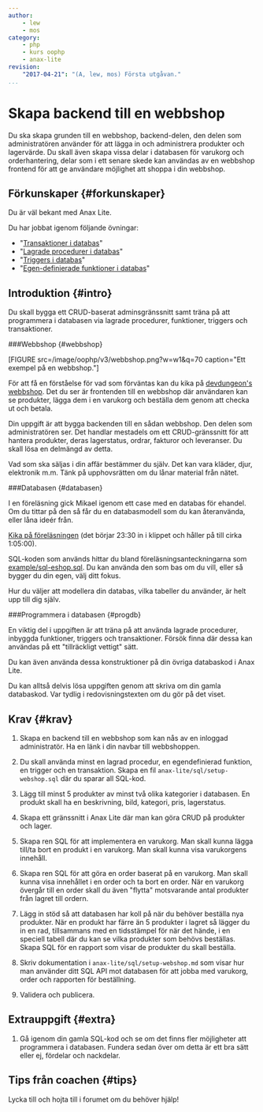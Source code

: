 ```yaml
---
author:
    - lew
    - mos
category:
    - php
    - kurs oophp
    - anax-lite
revision:
    "2017-04-21": "(A, lew, mos) Första utgåvan."
...
```

Skapa backend till en webbshop
==================================

Du ska skapa grunden till en webbshop, backend-delen, den delen som administratören använder för att lägga in och administrera produkter och lagervärde. Du skall även skapa vissa delar i databasen för varukorg och orderhantering, delar som i ett senare skede kan användas av en webbshop frontend för att ge användare möjlighet att shoppa i din webbshop.

<!--more-->



Förkunskaper {#forkunskaper}
-----------------------

Du är väl bekant med Anax Lite.

Du har jobbat igenom följande övningar:

* "[Transaktioner i databas](kunskap/transaktioner-i-databas)"
* "[Lagrade procedurer i databas](kunskap/lagrade-procedurer-i-databas)"
* "[Triggers i databas](kunskap/triggers-i-databas)"
* "[Egen-definierade funktioner i databas](kunskap/egen-definierade-funktioner-i-databas)"



Introduktion {#intro}
-----------------------

Du skall bygga ett CRUD-baserat adminsgränssnitt samt träna på att programmera i databasen via lagrade procedurer, funktioner, triggers och transaktioner.



###Webbshop {#webbshop}

[FIGURE src=/image/oophp/v3/webbshop.png?w=w1&q=70 caption="Ett exempel på en webbshop."]

För att få en förståelse för vad som förväntas kan du kika på [devdungeon's webbshop](https://shop.devdungeon.com/). Det du ser är frontenden till en webbshop där användaren kan se produkter, lägga dem i en varukorg och beställa dem genom att checka ut och betala.

Din uppgift är att bygga backenden till en sådan webbshop. Den delen som administratören ser. Det handlar mestadels om ett CRUD-gränssnitt för att hantera produkter, deras lagerstatus, ordrar, fakturor och leveranser. Du skall lösa en delmängd av detta.

Vad som ska säljas i din affär bestämmer du själv. Det kan vara kläder, djur, elektronik m.m. Tänk på upphovsrätten om du lånar material från nätet.



###Databasen {#databasen}

I en föreläsning gick Mikael igenom ett case med en databas för ehandel. Om du tittar på den så får du en databasmodell som du kan återanvända, eller låna ideér från.

[Kika på föreläsningen](https://youtu.be/fqC_VQh_E74?list=PLKtP9l5q3ce8Bhxn22oBYWZZ4-3ms1rMl&t=1425) (det börjar 23:30 in i klippet och håller på till cirka 1:05:00).

SQL-koden som används hittar du bland föreläsningsanteckningarna som [example/sql-eshop.sql](repo/slides/vt17/example/sql-eshop.sql). Du kan använda den som bas om du vill, eller så bygger du din egen, välj ditt fokus.

Hur du väljer att modellera din databas, vilka tabeller du använder, är helt upp till dig själv.



###Programmera i databasen {#progdb}

En viktig del i uppgiften är att träna på att använda lagrade procedurer, inbyggda funktioner, triggers och transaktioner. Försök finna där dessa kan användas på ett "tillräckligt vettigt" sätt.

Du kan även använda dessa konstruktioner på din övriga databaskod i Anax Lite.

Du kan alltså delvis lösa uppgiften genom att skriva om din gamla databaskod. Var tydlig i redovisningstexten om du gör på det viset.



Krav {#krav}
-----------------------

1. Skapa en backend till en webbshop som kan nås av en inloggad administratör. Ha en länk i din navbar till webbshoppen.

1. Du skall använda minst en lagrad procedur, en egendefinierad funktion, en trigger och en transaktion. Skapa en fil `anax-lite/sql/setup-webshop.sql` där du sparar all SQL-kod.

1. Lägg till minst 5 produkter av minst två olika kategorier i databasen. En produkt skall ha en beskrivning, bild, kategori, pris, lagerstatus.

1. Skapa ett gränssnitt i Anax Lite där man kan göra CRUD på produkter och lager.

1. Skapa ren SQL för att implementera en varukorg. Man skall kunna lägga till/ta bort en produkt i en varukorg. Man skall kunna visa varukorgens innehåll.

1. Skapa ren SQL för att göra en order baserat på en varukorg. Man skall kunna visa innehållet i en order och ta bort en order. När en varukorg övergår till en order skall du även "flytta" motsvarande antal produkter från lagret till ordern.

1. Lägg in stöd så att databasen har koll på när du behöver beställa nya produkter. När en produkt har färre än 5 produkter i lagret så lägger du in en rad, tillsammans med en tidsstämpel för när det hände, i en speciell tabell där du kan se vilka produkter som behövs beställas. Skapa SQL för en rapport som visar de produkter du skall beställa.

1. Skriv dokumentation i `anax-lite/sql/setup-webshop.md` som visar hur man använder ditt SQL API mot databasen för att jobba med varukorg, order och rapporten för beställning.

1. Validera och publicera.



Extrauppgift {#extra}
-----------------------

1. Gå igenom din gamla SQL-kod och se om det finns fler möjligheter att programmera i databasen. Fundera sedan över om detta är ett bra sätt eller ej, fördelar och nackdelar.



Tips från coachen {#tips}
-----------------------

Lycka till och hojta till i forumet om du behöver hjälp!
